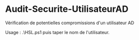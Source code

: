 # Audit-Securite-UtilisateurAD
Vérification de potentielles compromissions d'un utilisateur AD

Usage :
 .\HSL.ps1 puis taper le nom de l'utilisateur.
